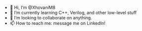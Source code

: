 - 👋 Hi, I’m @XhovaniM8
- 🌱 I’m currently learning C++, Verilog, and other low-level stuff
- 💞️ I’m looking to collaborate on anything.
- 📫 How to reach me: message me on LinkedIn!

<!---
XhovaniM8/XhovaniM8 is a ✨ special ✨ repository because its `README.md` (this file) appears on your GitHub profile.
You can click the Preview link to take a look at your changes.
--->
